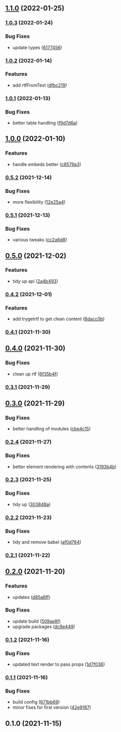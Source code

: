 ## [1.1.0](https://github.com/bond-london/graphcms-rich-text/compare/v1.0.3...v1.1.0) (2022-01-25)

### [1.0.3](https://github.com/bond-london/graphcms-rich-text/compare/v1.0.2...v1.0.3) (2022-01-24)


### Bug Fixes

* update types ([6177456](https://github.com/bond-london/graphcms-rich-text/commit/6177456cf020250ecbd4ff3083ac49f6ab834049))

### [1.0.2](https://github.com/bond-london/graphcms-rich-text/compare/v1.0.1...v1.0.2) (2022-01-14)


### Features

* add rtfFromText ([dfbc219](https://github.com/bond-london/graphcms-rich-text/commit/dfbc2194d3c9ce9fe91be495f9e3f2d528f3709c))

### [1.0.1](https://github.com/bond-london/graphcms-rich-text/compare/v1.0.0...v1.0.1) (2022-01-13)


### Bug Fixes

* better table handling ([f9d7d6a](https://github.com/bond-london/graphcms-rich-text/commit/f9d7d6ae80029f872bd1444008eaa711bd428b5e))

## [1.0.0](https://github.com/bond-london/graphcms-rich-text/compare/v0.5.2...v1.0.0) (2022-01-10)


### Features

* handle embeds better ([c8579a3](https://github.com/bond-london/graphcms-rich-text/commit/c8579a3599e59a46060641e298f0fdacd7c27d27))

### [0.5.2](https://github.com/bond-london/graphcms-rich-text/compare/v0.5.1...v0.5.2) (2021-12-14)


### Bug Fixes

* more flexibility ([12e25a4](https://github.com/bond-london/graphcms-rich-text/commit/12e25a4069a9403db349d2e46736508f6f140c36))

### [0.5.1](https://github.com/bond-london/graphcms-rich-text/compare/v0.5.0...v0.5.1) (2021-12-13)


### Bug Fixes

* various tweaks ([cc2a6d8](https://github.com/bond-london/graphcms-rich-text/commit/cc2a6d886ae090e966bbe3a49933cfeb8fe6654e))

## [0.5.0](https://github.com/bond-london/graphcms-rich-text/compare/v0.4.2...v0.5.0) (2021-12-02)


### Features

* tidy up api ([2a4b493](https://github.com/bond-london/graphcms-rich-text/commit/2a4b493a3500466826b5c3a210542112e1a1e926))

### [0.4.2](https://github.com/bond-london/graphcms-rich-text/compare/v0.4.1...v0.4.2) (2021-12-01)


### Features

* add trygetrtf to get clean content ([8dacc0b](https://github.com/bond-london/graphcms-rich-text/commit/8dacc0b77720732de9e7254ee0bacad49e77afe7))

### [0.4.1](https://github.com/bond-london/graphcms-rich-text/compare/v0.4.0...v0.4.1) (2021-11-30)

## [0.4.0](https://github.com/bond-london/graphcms-rich-text/compare/v0.3.1...v0.4.0) (2021-11-30)


### Bug Fixes

* clean up rtf ([6f35b4f](https://github.com/bond-london/graphcms-rich-text/commit/6f35b4f7d4ac34d33a34a2e756b37056d5a4d97c))

### [0.3.1](https://github.com/bond-london/graphcms-rich-text/compare/v0.3.0...v0.3.1) (2021-11-29)

## [0.3.0](https://github.com/bond-london/graphcms-rich-text/compare/v0.2.4...v0.3.0) (2021-11-29)


### Bug Fixes

* better handling of modules ([cbe4c15](https://github.com/bond-london/graphcms-rich-text/commit/cbe4c1571f3daa6433c1e1754ca923db556d3690))

### [0.2.4](https://github.com/bond-london/graphcms-rich-text/compare/v0.2.3...v0.2.4) (2021-11-27)


### Bug Fixes

* better element rendering with contents ([3193b4b](https://github.com/bond-london/graphcms-rich-text/commit/3193b4b489148d40da563cc532c44db13ec01240))

### [0.2.3](https://github.com/bond-london/graphcms-rich-text/compare/v0.2.2...v0.2.3) (2021-11-25)


### Bug Fixes

* tidy up ([303848a](https://github.com/bond-london/graphcms-rich-text/commit/303848aefc46232c90590511a6088b25723b4143))

### [0.2.2](https://github.com/bond-london/graphcms-rich-text/compare/v0.2.1...v0.2.2) (2021-11-23)


### Bug Fixes

* tidy and remove babel ([af0d764](https://github.com/bond-london/graphcms-rich-text/commit/af0d764efff87f39f981515929de5ad6dafbee8e))

### [0.2.1](https://github.com/bond-london/graphcms-rich-text/compare/v0.2.0...v0.2.1) (2021-11-22)

## [0.2.0](https://github.com/bond-london/graphcms-rich-text/compare/v0.1.2...v0.2.0) (2021-11-20)


### Features

* updates ([d85a6ff](https://github.com/bond-london/graphcms-rich-text/commit/d85a6ffe4e4e4761eac2d3594b2173f86866b116))


### Bug Fixes

* update build ([509ae8f](https://github.com/bond-london/graphcms-rich-text/commit/509ae8f3562196a5d8269587fed05f029d2cc2c2))
* upgrade packages ([dc8e449](https://github.com/bond-london/graphcms-rich-text/commit/dc8e449b76a0a794e9f459164520d02099903b8c))

### [0.1.2](https://github.com/bond-london/graphcms-rich-text/compare/v0.1.1...v0.1.2) (2021-11-16)


### Bug Fixes

* updated text render to pass props ([1d7f036](https://github.com/bond-london/graphcms-rich-text/commit/1d7f0366eaf4fa754bb41e4a68b5a6e38f57a8cc))

### [0.1.1](https://github.com/bond-london/graphcms-rich-text/compare/v0.1.0...v0.1.1) (2021-11-16)


### Bug Fixes

* build config ([671bb69](https://github.com/bond-london/graphcms-rich-text/commit/671bb6984e38927b54f7a9ecce938a64a7feeaa7))
* minor fixes for first version ([42e9187](https://github.com/bond-london/graphcms-rich-text/commit/42e918778e64cc17d131db5c9254eafa3d384e04))

## 0.1.0 (2021-11-15)

